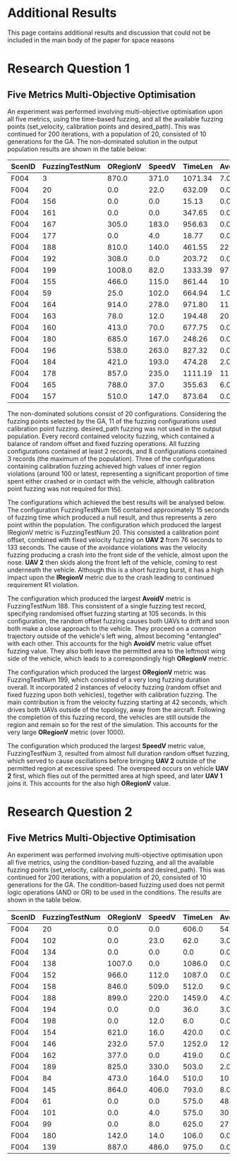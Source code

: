 # Additional Results

This page contains additional results and discussion that could not be
included in the main body of the paper for space reasons

# Research Question 1
## Five Metrics Multi-Objective Optimisation

An experiment was performed involving multi-objective optimisation
upon all five metrics, using the time-based fuzzing, and all the
available fuzzing points (set_velocity, calibration points and
desired_path). This was continued for 200 iterations, with a
population of 20, consisted of 10 generations for the GA. The
non-dominated solution in the output population results are shown in
the table below:

| ScenID | FuzzingTestNum | ORegionV | SpeedV | TimeLen | AvoidV | IRegionV |
| ------ | -------------- | -------- | ------ | ------- | ------ | -------- |
|F004 | 3 | 870.0 | 371.0 | 1071.34 | 7.0 | 21.0|
|F004 | 20 | 0.0 | 22.0 | 632.09 | 0.0 | 492.0|
|F004 | 156 | 0.0 | 0.0 | 15.13 | 0.0 | 0.0|
|F004 | 161 | 0.0 | 0.0 | 347.65 | 0.0 | 391.0|
|F004 | 167 | 305.0 | 183.0 | 956.63 | 0.0 | 95.0|
|F004 | 177 | 0.0 | 4.0 | 18.77 | 0.0 | 0.0|
|F004 | 188 | 810.0 | 140.0 | 461.55 | 229.0 | 7.0|
|F004 | 192 | 308.0 | 0.0 | 203.72 | 0.0 | 0.0|
|F004 | 199 | 1008.0 | 82.0 | 1333.39 | 97.0 | 0.0|
|F004 | 155 | 466.0 | 115.0 | 861.44 | 101.0 | 35.0|
|F004 | 59 | 25.0 | 102.0 | 664.94 | 1.0 | 357.0|
|F004 | 164 | 914.0 | 278.0 | 971.80 | 11.0 | 1.0|
|F004 | 163 | 78.0 | 12.0 | 194.48 | 20.0 | 8.0|
|F004 | 160 | 413.0 | 70.0 | 677.75 | 0.0 | 427.0|
|F004 | 180 | 685.0 | 167.0 | 248.26 | 0.0 | 18.0|
|F004 | 196 | 538.0 | 263.0 | 827.32 | 0.0 | 9.0|
|F004 | 184 | 421.0 | 193.0 | 474.28 | 2.0 | 66.0|
|F004 | 178 | 857.0 | 235.0 | 1111.19 | 11.0 | 10.0|
|F004 | 165 | 788.0 | 37.0 | 355.63 | 6.0 | 0.0|
|F004 | 157 | 510.0 | 147.0 | 873.64 | 0.0 | 23.0|

The non-dominated solutions consist of 20 configurations. Considering
the fuzzing points selected by the GA, 11 of the fuzzing
configurations used calibration point fuzzing.  desired_path fuzzing
was not used in the output population. Every record contained velocity
fuzzing, which contained a balance of random offset and fixed fuzzing
operations. All fuzzing configurations contained at least 2 records,
and 8 configurations contained 3 records (the maximum of the
population). Three of the configurations containing calibration
fuzzing achieved high values of inner region violations (around 100 or
latest, representing a significant proportion of time spent either
crashed or in contact with the vehicle, although calibration point
fuzzing was not required for this).

The configurations which achieved the best results will be analysed
below. The configuration FuzzingTestNum 156 contained approximately 15
seconds of fuzzing time which produced a null result, and thus
represents a zero point within the population. The configuration which
produced the largest IRegionV metric is FuzzingTestNum
20. This consisted a calibration point offset, combined with fixed
velocity fuzzing on **UAV 2** from 76 seconds to 133 seconds. The
cause of the avoidance violations was the velocity fuzzing producing a
crash into the front side of the vehicle, almost upon the
nose. **UAV 2** then skids along the front left of the vehicle,
coming to rest underneath the vehicle. Although this is a short
fuzzing burst, it has a high impact upon the **IRegionV** metric
due to the crash leading to continued requirement R1 violation.

The configuration which produced the largest **AvoidV** metric is
FuzzingTestNum 188. This consistent of a single fuzzing test record,
specifying randomised offset fuzzing starting at 105 seconds. In this
configuration, the random offset fuzzing causes both UAVs to drift and
soon both make a close approach to the vehicle. They proceed on a
common trajectory outside of the vehicle's left wing, almost becoming
"entangled" with each other. This accounts for the high
**AvoidV** metric value offset fuzzing value.  They also both
leave the permitted area to the leftmost wing side of the vehicle,
which leads to a correspondingly high **ORegionV** metric.

The configuration which produced the largest **ORegionV** metric
was FuzzingTestNum 199, which consisted of a very long fuzzing
duration overall. It incorporated 2 instances of velocity fuzzing
(random offset and fixed fuzzing upon both vehicles), together with
calibration fuzzing. The main contribution is from the velocity
fuzzing starting at 42 seconds, which drives both UAVs outside of the
topology, away from the aircraft. Following the completion of this
fuzzing record, the vehicles are still outside the region and remain
so for the rest of the simulation. This accounts for the very large
**ORegionV** metric (over 1000).

The configuration which produced the largest **SpeedV** metric
value, FuzzingTestNum 3, resulted from almost full duration random
offset fuzzing, which served to cause oscillations before bringing
**UAV 2** outside of the permitted region at excessive speed. 
The overspeed occurs on vehicle **UAV 2** first, which flies out
of the permitted area at high speed, and later **UAV 1** joins
it. This accounts for the also high **ORegionV** value.

# Research Question 2
## Five Metrics Multi-Objective Optimisation

An experiment was performed involving multi-objective optimisation
upon all five metrics, using the condition-based fuzzing, and all the
available fuzzing points (set_velocity, calibration_points and
desired_path). This was continued for 200 iterations, with a
population of 20, consisted of 10 generations for the GA. The
condition-based fuzzing used does not permit logic operations (AND or
OR) to be used in the conditions.  The results are shown in the table
below.

| ScenID | FuzzingTestNum | ORegionV | SpeedV | TimeLen | AvoidV | IRegionV |
| ------ | -------------- | -------- | ------ | ------- | ------ | -------- |
| F004 | 20 | 0.0 | 0.0 | 606.0 | 54.0 | 0.0 |
| F004 | 102 | 0.0 | 23.0 | 62.0 | 3.0 | 476.0 |
| F004 | 134 | 0.0 | 0.0 | 0.0 | 0.0 | 6.0 |
| F004 | 138 | 1007.0 | 0.0 | 1086.0 | 0.0 | 0.0|
| F004 | 152 | 966.0 | 112.0 | 1087.0 | 0.0 | 0.0|
| F004 | 158 | 846.0 | 509.0 | 512.0 | 9.0 | 19.0|
| F004 | 188 | 899.0 | 220.0 | 1459.0 | 4.0 | 0.0|
| F004 | 194 | 0.0 | 0.0 | 36.0 | 3.0 | 13.0|
| F004 | 198 | 0.0 | 12.0 | 6.0 | 0.0 | 3.0|
| F004 | 154 | 621.0 | 16.0 | 420.0 | 0.0 | 153.0|
| F004 | 146 | 232.0 | 57.0 | 1252.0 | 12.0 | 68.0|
| F004 | 162 | 377.0 | 0.0 | 419.0 | 0.0 | 416.0|
| F004 | 189 | 825.0 | 330.0 | 503.0 | 2.0 | 0.0|
| F004 | 84 | 473.0 | 164.0 | 510.0 | 10.0 | 0.0|
| F004 | 145 | 864.0 | 406.0 | 793.0 | 8.0 | 0.0|
| F004 | 61 | 0.0 | 0.0 | 575.0 | 48.0 | 14.0|
| F004 | 101 | 0.0 | 4.0 | 575.0 | 30.0 | 8.0|
| F004 | 99 | 0.0 | 8.0 | 625.0 | 27.0 | 3.0|
| F004 | 180 | 142.0 | 14.0 | 106.0 | 0.0 | 418.0|
| F004 | 139 | 887.0 | 486.0 | 975.0 | 0.0 | 6.0|
